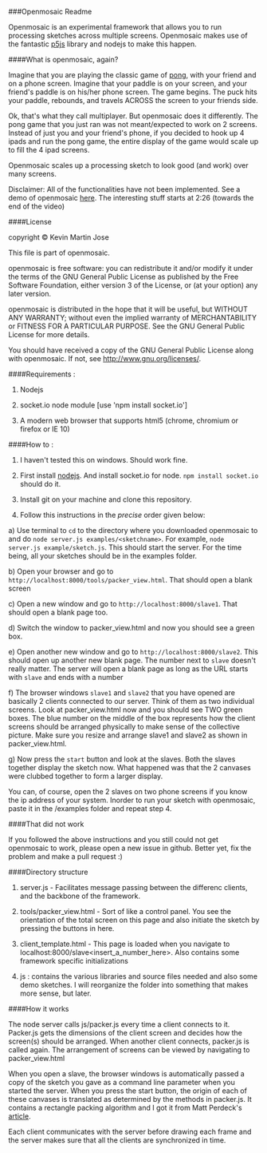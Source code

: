 ###Openmosaic Readme

Openmosaic is an experimental framework that allows you to run processing sketches across multiple screens. Openmosaic makes use of the fantastic [p5js](p5js.org) library and nodejs to make this happen.

####What is openmosaic, again?

Imagine that you are playing the classic game of [pong](http://cssdeck.com/labs/ping-pong-game-tutorial-with-html5-canvas-and-sounds), with your friend and on a phone screen. Imagine that your paddle is on your screen, and your friend's paddle is on his/her phone screen. The game begins. The puck hits your paddle, rebounds, and travels ACROSS the screen to your friends side.

Ok, that's what they call multiplayer. But openmosaic does it differently. The pong game that you just ran was not meant/expected to work on 2 screens. Instead of just you and your friend's phone, if you decided to hook up 4 ipads and run the pong game, the entire display of the game would scale up to fill the 4 ipad screens.

Openmosaic scales up a processing sketch to look good (and work) over many screens.

Disclaimer: All of the functionalities have not been implemented. See a demo of openmosaic [here](https://www.youtube.com/watch?v=uevvrnCXDJk). The interesting stuff starts at 2:26 (towards the end of the video)


####License

copyright © Kevin Martin Jose

This file is part of openmosaic.

openmosaic is free software: you can redistribute it and/or modify
it under the terms of the GNU General Public License as published by
the Free Software Foundation, either version 3 of the License, or
(at your option) any later version.

openmosaic is distributed in the hope that it will be useful,
but WITHOUT ANY WARRANTY; without even the implied warranty of
MERCHANTABILITY or FITNESS FOR A PARTICULAR PURPOSE.  See the
GNU General Public License for more details.

You should have received a copy of the GNU General Public License
along with openmosaic.  If not, see <http://www.gnu.org/licenses/>.

####Requirements :

1) Nodejs

2) socket.io node module [use 'npm install socket.io']

2) A modern web browser that supports html5 (chrome, chromium or firefox or IE 10)

####How to :

1) I haven't tested this on windows. Should work fine.

2) First install [nodejs](http://nodejs.org/). And install socket.io for node. `npm install socket.io` should do it.

3) Install git on your machine and clone this repository.

4) Follow this instructions in the *precise* order given below: 

a) Use terminal to `cd` to the directory where you downloaded openmosaic to and do `node server.js examples/<sketchname>`. For example, `node server.js example/sketch.js`. This should start the server. For the time being, all your sketches should be in the examples folder.

b) Open your browser and go to `http://localhost:8000/tools/packer_view.html`. That should open a blank screen

c) Open a new window and go to `http://localhost:8000/slave1`. That should open a blank page too. 

d) Switch the window to packer_view.html and now you should see a green box.

e) Open another new window and go to `http://localhost:8000/slave2`. This should open up another new blank page. The number next to `slave` doesn't really matter. The server will open a blank page as long as the URL starts with `slave` and ends with a number

f) The browser windows `slave1` and `slave2` that you have opened are basically 2 clients connected to our server. Think of them as two individual screens. Look at packer_view.html now and you should see TWO green boxes. The blue number on the middle of the box represents how the client screens should be arranged physically to make sense of the collective picture. Make sure you resize and arrange slave1 and slave2 as shown in packer_view.html.

g) Now press the `start` button and look at the slaves. Both the slaves together display the sketch now. What happened was that the 2 canvases were clubbed together to form a larger display. 

You can, of course, open the 2 slaves on two phone screens if you know the ip address of your system.
Inorder to run your sketch with openmosaic, paste it in the /examples folder and repeat step 4.

####That did not work

If you followed the above instructions and you still could not get openmosaic to work, please open a new issue in github. Better yet, fix the problem and make a pull request :)

####Directory structure

1) server.js - Facilitates message passing between the differenc clients, and the backbone of the framework.

2) tools/packer_view.html - Sort of like a control panel. You see the orientation of the total screen on this page and also initiate the sketch by pressing the buttons in here.

3) client_template.html - This page is loaded when you navigate to localhost:8000/slave<insert_a_number_here>. Also contains some framework specific initializations

4) js : contains the various libraries and source files needed and also some demo sketches. I will reorganize the folder into something that makes more sense, but later.

####How it works

The node server calls js/packer.js every time a client connects to it. Packer.js gets the dimensions of the client screen and decides how the screen(s) should be arranged. When another client connects, packer.js is called again. The arrangement of screens can be viewed by navigating to packer_view.html

When you open a slave, the browser windows is automatically passed a copy of the sketch you gave as a command line parameter when you started the server. When you press the start button, the origin of each of these canvases is translated as determined by the methods in packer.js. It contains a rectangle packing algorithm and I got it from Matt Perdeck's [article](http://www.codeproject.com/Articles/210979/Fast-optimizing-rectangle-packing-algorithm-for-bu).

Each client communicates with the server before drawing each frame and the server makes sure that all the clients are synchronized in time.